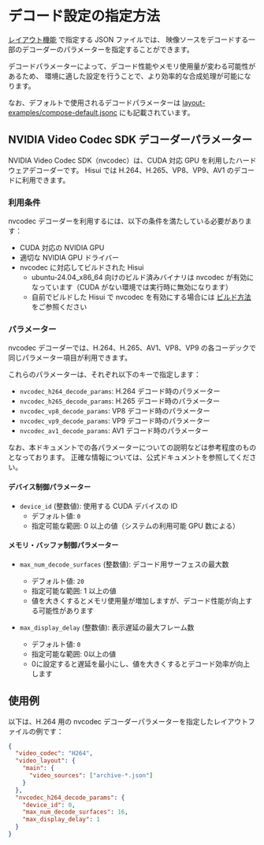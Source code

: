 # デコード設定の指定方法

[レイアウト機能](./layout.md) で指定する JSON ファイルでは、
映像ソースをデコードする一部のデコーダーのパラメーターを指定することができます。

デコードパラメーターによって、デコード性能やメモリ使用量が変わる可能性があるため、
環境に適した設定を行うことで、より効率的な合成処理が可能になります。

なお、デフォルトで使用されるデコードパラメーターは [layout-examples/compose-default.jsonc](../layout-examples/compose-default.jsonc) にも記載されています。

## NVIDIA Video Codec SDK デコーダーパラメーター

NVIDIA Video Codec SDK（nvcodec）は、CUDA 対応 GPU を利用したハードウェアデコーダーです。
Hisui では H.264、H.265、VP8、VP9、AV1 のデコードに利用できます。

### 利用条件

nvcodec デコーダーを利用するには、以下の条件を満たしている必要があります：

- CUDA 対応の NVIDIA GPU
- 適切な NVIDIA GPU ドライバー
- nvcodec に対応してビルドされた Hisui
  - ubuntu-24.04_x86_64 向けのビルド済みバイナリは nvcodec が有効になっています（CUDA がない環境では実行時に無効になります）
  - 自前でビルドした Hisui で nvcodec を有効にする場合には [ビルド方法](./build.md) をご参照ください

### パラメーター

nvcodec デコーダーでは、H.264、H.265、AV1、VP8、VP9 の各コーデックで同じパラメーター項目が利用できます。

これらのパラメーターは、それぞれ以下のキーで指定します：

- `nvcodec_h264_decode_params`: H.264 デコード時のパラメーター
- `nvcodec_h265_decode_params`: H.265 デコード時のパラメーター
- `nvcodec_vp8_decode_params`: VP8 デコード時のパラメーター
- `nvcodec_vp9_decode_params`: VP9 デコード時のパラメーター
- `nvcodec_av1_decode_params`: AV1 デコード時のパラメーター

なお、本ドキュメントでの各パラメーターについての説明などは参考程度のものとなっております。
正確な情報については、公式ドキュメントを参照してください。

#### デバイス制御パラメーター

- `device_id` (整数値): 使用する CUDA デバイスの ID
  - デフォルト値: `0`
  - 指定可能な範囲: 0 以上の値（システムの利用可能 GPU 数による）

#### メモリ・バッファ制御パラメーター

- `max_num_decode_surfaces` (整数値): デコード用サーフェスの最大数
  - デフォルト値: `20`
  - 指定可能な範囲: 1 以上の値
  - 値を大きくするとメモリ使用量が増加しますが、デコード性能が向上する可能性があります

- `max_display_delay` (整数値): 表示遅延の最大フレーム数
  - デフォルト値: `0`
  - 指定可能な範囲: 0以上の値
  - 0に設定すると遅延を最小にし、値を大きくするとデコード効率が向上します

## 使用例

以下は、H.264 用の nvcodec デコーダーパラメーターを指定したレイアウトファイルの例です：

```json
{
  "video_codec": "H264",
  "video_layout": {
    "main": {
      "video_sources": ["archive-*.json"]
    }
  },
  "nvcodec_h264_decode_params": {
    "device_id": 0,
    "max_num_decode_surfaces": 16,
    "max_display_delay": 1
  }
}

